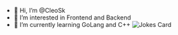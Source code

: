 - 👋 Hi, I’m @CleoSk
- 👀 I’m interested in Frontend and Backend
- 🌱 I’m currently learning GoLang and C++
![Jokes Card](https://readme-jokes.vercel.app/api)
